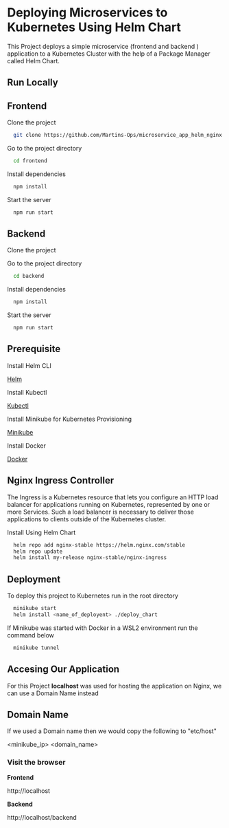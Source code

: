 # Deploying Microservices to Kubernetes Using Helm Chart

This Project deploys a simple microservice (frontend and backend ) application to a Kubernetes Cluster with the help of a Package Manager called Helm Chart.
## Run Locally

## Frontend

Clone the project

```bash
  git clone https://github.com/Martins-Ops/microservice_app_helm_nginx.git
```

Go to the project directory

```bash
  cd frontend
```

Install dependencies

```bash
  npm install
```

Start the server

```bash
  npm run start
```

## Backend

Clone the project

Go to the project directory

```bash
  cd backend
```

Install dependencies

```bash
  npm install
```

Start the server

```bash
  npm run start
```


## Prerequisite

Install Helm CLI

[Helm](https://helm.sh)

Install Kubectl

[Kubectl](https://kubernetes.io)

Install Minikube for Kubernetes Provisioning

[Minikube](https://minikube.sigs.k8s.io/docs/start/)

Install Docker

[Docker](https://docs.docker.com/engine/install/ubuntu/)







    
## Nginx Ingress Controller

The Ingress is a Kubernetes resource that lets you configure an HTTP load balancer for applications running on Kubernetes, represented by one or more Services. Such a load balancer is necessary to deliver those applications to clients outside of the Kubernetes cluster.

Install Using Helm Chart

```bash
  helm repo add nginx-stable https://helm.nginx.com/stable
  helm repo update
  helm install my-release nginx-stable/nginx-ingress
```

## Deployment

To deploy this project to Kubernetes run in the root directory

```bash
  minikube start 
  helm install <name_of_deployent> ./deploy_chart
```

If Minikube was started with Docker in a WSL2 environment run the command below

```bash
  minikube tunnel
```

## Accesing Our Application

For this Project **localhost** was used for hosting the application on Nginx, we can use a Domain Name instead

## Domain Name

If we used a Domain name then we would copy the following to "etc/host" 

<minikube_ip>  <domain_name>

### Visit the browser

**Frontend**

http://localhost

**Backend**

http://localhost/backend


